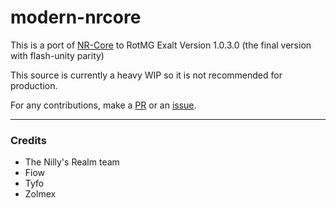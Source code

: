 # modern-nrcore

This is a port of [NR-Core](https://github.com/cp-nilly/NR-CORE) to RotMG Exalt Version 1.0.3.0 (the final version with flash-unity parity)

This source is currently a heavy WIP so it is not recommended for production.

For any contributions, make a [PR](https://github.com/fioww/modern-nrcore/pulls) or an [issue](https://github.com/fioww/modern-nrcore/issues).


---------------

### Credits
- The Nilly's Realm team
- Fiow
- Tyfo
- Zolmex
